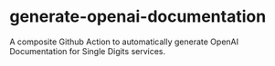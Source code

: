 # generate-openai-documentation
A composite Github Action to automatically generate OpenAI Documentation for Single Digits services.
